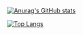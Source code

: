 
[![Anurag's GitHub stats](https://github-readme-stats.vercel.app/api?username=askhabchic)](https://github.com/askhabchic/github-readme-stats)

[![Top Langs](https://github-readme-stats.vercel.app/api/top-langs/?username=askhabchic&hide=php)](https://github.com/askhabchic/github-readme-stats)
<img src="https://komarev.com/ghpvc/?username=askhabchic&style=flat-square&color=blue" alt=""/>

<!--
**askhabchic/askhabchic** is a ✨ _special_ ✨ repository because its `README.md` (this file) appears on your GitHub profile.

Here are some ideas to get you started:

- 🔭 I’m currently working on ...
- 🌱 I’m currently learning ...
- 👯 I’m looking to collaborate on ...
- 🤔 I’m looking for help with ...
- 💬 Ask me about ...
- 📫 How to reach me: ...
- 😄 Pronouns: ...
- ⚡ Fun fact: ...
-->
